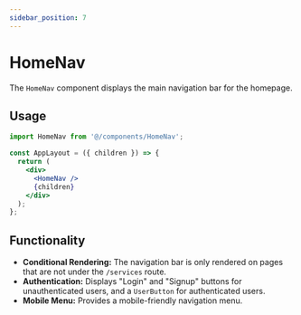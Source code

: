 ```yaml
---
sidebar_position: 7
---
```


# HomeNav

The `HomeNav` component displays the main navigation bar for the homepage.

## Usage

```jsx
import HomeNav from '@/components/HomeNav';

const AppLayout = ({ children }) => {
  return (
    <div>
      <HomeNav />
      {children}
    </div>
  );
};
```

## Functionality

*   **Conditional Rendering:** The navigation bar is only rendered on pages that are not under the `/services` route.
*   **Authentication:** Displays "Login" and "Signup" buttons for unauthenticated users, and a `UserButton` for authenticated users.
*   **Mobile Menu:** Provides a mobile-friendly navigation menu.
